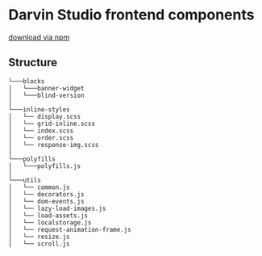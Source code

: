 # Darvin Studio frontend components
[download via npm](https://www.npmjs.com/package/@darvins/frontend)

## Structure

```  
└───blocks
│   └───banner-widget
│   └───blind-version
│
└───inline-styles
│   └── display.scss
│   └── grid-inline.scss
│   └── index.scss
│   └── order.scss
│   └── response-img.scss
│   
└───polyfills
│   └───polyfills.js
│
└───utils
│   └── common.js
│   └── decorators.js
│   └── dom-events.js
│   └── lazy-load-images.js
│   └── load-assets.js
│   └── localstorage.js
│   └── request-animation-frame.js
│   └── resize.js
│   └── scroll.js
```

